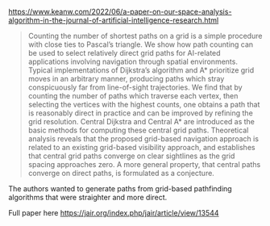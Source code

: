 https://www.keanw.com/2022/06/a-paper-on-our-space-analysis-algorithm-in-the-journal-of-artificial-intelligence-research.html

> Counting the number of shortest paths on a grid is a simple procedure with close ties to Pascal’s triangle. We show how path counting can be used to select relatively direct grid paths for AI-related applications involving navigation through spatial environments. Typical implementations of Dijkstra’s algorithm and A* prioritize grid moves in an arbitrary manner, producing paths which stray conspicuously far from line-of-sight trajectories. We find that by counting the number of paths which traverse each vertex, then selecting the vertices with the highest counts, one obtains a path that is reasonably direct in practice and can be improved by refining the grid resolution. Central Dijkstra and Central A* are introduced as the basic methods for computing these central grid paths. Theoretical analysis reveals that the proposed grid-based navigation approach is related to an existing grid-based visibility approach, and establishes that central grid paths converge on clear sightlines as the grid spacing approaches zero. A more general property, that central paths converge on direct paths, is formulated as a conjecture.

The authors wanted to generate paths from grid-based pathfinding algorithms that were straighter and more direct. 

Full paper here https://jair.org/index.php/jair/article/view/13544